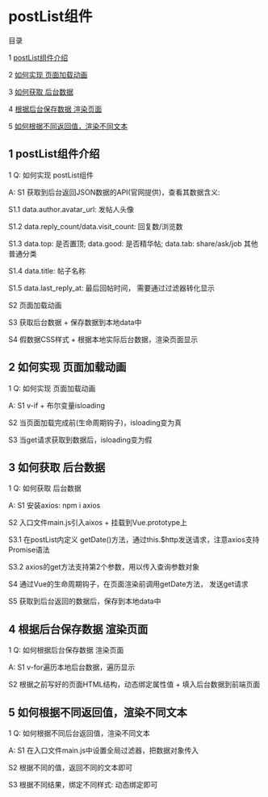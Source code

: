 ﻿# postList组件

目录

1 [postList组件介绍](#1)

2 [如何实现 页面加载动画](#2)

3 [如何获取 后台数据](#3)

4 [根据后台保存数据 渲染页面](#4)

5 [如何根据不同返回值，渲染不同文本](#5)



## <span id="1"> 1 postList组件介绍 </span>

1 Q: 如何实现 postList组件

A: S1 获取到后台返回JSON数据的API(官网提供)，查看其数据含义:

S1.1 data.author.avatar_url: 发帖人头像

S1.2 data.reply_count/data.visit_count:  回复数/浏览数

S1.3 data.top: 是否置顶;   data.good: 是否精华帖;   data.tab: share/ask/job 其他普通分类

S1.4 data.title: 帖子名称

S1.5 data.last_reply_at: 最后回帖时间， 需要通过过滤器转化显示


S2 页面加载动画

S3 获取后台数据 + 保存数据到本地data中

S4 假数据CSS样式 + 根据本地实际后台数据，渲染页面显示



## <span id="2"> 2 如何实现 页面加载动画 </span>

1 Q: 如何实现 页面加载动画

A: S1 v-if + 布尔变量isloading

S2 当页面加载完成前(生命周期钩子)，isloading变为真

S3 当get请求获取到数据后，isloading变为假



## <span id="3"> 3 如何获取 后台数据</span>

1 Q: 如何获取 后台数据

A: S1 安装axios: npm i axios

S2 入口文件main.js引入aixos + 挂载到Vue.prototype上

S3.1 在postList内定义 getDate()方法，通过this.$http发送请求，注意axios支持Promise语法

S3.2 axios的get方法支持第2个参数，用以传入查询参数对象

S4 通过Vue的生命周期钩子，在页面渲染前调用getDate方法， 发送get请求

S5 获取到后台返回的数据后，保存到本地data中



## <span id="4"> 4 根据后台保存数据 渲染页面 </span>

1 Q: 如何根据后台保存数据 渲染页面

A: S1 v-for遍历本地后台数据，遍历显示

S2 根据之前写好的页面HTML结构，动态绑定属性值 + 填入后台数据到前端页面


## <span id="5"> 5 如何根据不同返回值，渲染不同文本 </span>

1 Q: 如何根据不同后台返回值，渲染不同文本

A: S1 在入口文件main.js中设置全局过滤器，把数据对象传入

S2 根据不同的值，返回不同的文本即可

S3 根据不同结果，绑定不同样式: 动态绑定即可
